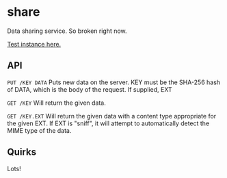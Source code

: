 share
=====

Data sharing service. So broken right now.

[Test instance here.](http://rodarmor-share.appspot.com)


API
---

`PUT /KEY DATA` Puts new data on the server. KEY must be the SHA-256 hash of DATA, which is the body of the request. If supplied, EXT

`GET /KEY` Will return the given data.

`GET /KEY.EXT` Will return the given data with a content type appropriate for the given EXT. If EXT is "sniff", it will attempt to automatically detect the MIME type of the data.


Quirks
------

Lots!
